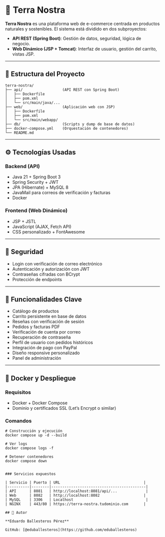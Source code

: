 # 🌱 Terra Nostra

**Terra Nostra** es una plataforma web de e-commerce centrada en productos naturales y sostenibles. El sistema está dividido en dos subproyectos:

- **API REST (Spring Boot)**: Gestión de datos, seguridad, lógica de negocio.
- **Web Dinámico (JSP + Tomcat)**: Interfaz de usuario, gestión del carrito, vistas JSP.

---

## 📁 Estructura del Proyecto

```plaintext
terra-nostra/
├── api/                  (API REST con Spring Boot)
│   ├── Dockerfile
│   ├── pom.xml
│   └── src/main/java/...
├── web/                  (Aplicación web con JSP)
│   ├── Dockerfile
│   ├── pom.xml
│   └── src/main/webapp/
├── db/                   (Scripts y dump de base de datos)
├── docker-compose.yml    (Orquestación de contenedores)
└── README.md

```


---

## ⚙️ Tecnologías Usadas

### Backend (API)

- Java 21 + Spring Boot 3  
- Spring Security + JWT  
- JPA (Hibernate) + MySQL 8  
- JavaMail para correos de verificación y facturas  
- Docker  

### Frontend (Web Dinámico)

- JSP + JSTL  
- JavaScript (AJAX, Fetch API)  
- CSS personalizado + FontAwesome
  
---

## 🔐 Seguridad

- Login con verificación de correo electrónico  
- Autenticación y autorización con JWT  
- Contraseñas cifradas con BCrypt  
- Protección de endpoints  

---

## 🛒 Funcionalidades Clave

- Catálogo de productos  
- Carrito persistente en base de datos  
- Reseñas con verificación de sesión  
- Pedidos y facturas PDF  
- Verificación de cuenta por correo  
- Recuperación de contraseña  
- Perfil de usuario con pedidos históricos  
- Integración de pago con PayPal  
- Diseño responsive personalizado  
- Panel de administración  

---

## 🐳 Docker y Despliegue

### Requisitos

- Docker + Docker Compose  
- Dominio y certificados SSL (Let’s Encrypt o similar)

### Comandos

```
# Construcción y ejecución
docker compose up -d --build

# Ver logs
docker compose logs -f

# Detener contenedores
docker compose down


### Servicios expuestos

| Servicio | Puerto | URL                                      |
|----------|--------|-------------------------------------------|
| API      | 8081   | http://localhost:8081/api/...             |
| Web      | 8082   | http://localhost:8082                    |
| MySQL    | 3306   | Localhost                                 |
| NGINX    | 443/80 | https://terra-nostra.tudominio.com       |

## 🧠 Autor

**Eduardo Ballesteros Pérez**  

GitHub: [@eduballesteros](https://github.com/eduballesteros)

